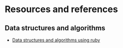 # Resources and references
## Data structures and algorithms
- [Data structures and algorithms using ruby](https://github.com/bmwenda/kaizen)
